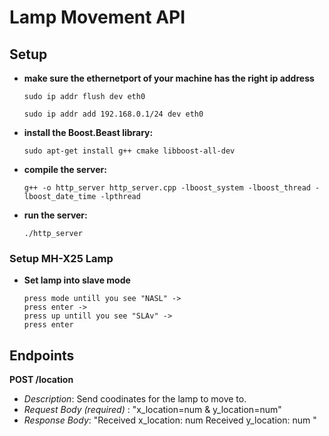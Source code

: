 # Lamp Movement API

## Setup
- **make sure the ethernetport of your machine has the right ip address**
   ```linux
   sudo ip addr flush dev eth0
   ```
   ```linux
   sudo ip addr add 192.168.0.1/24 dev eth0
   ```
- **install the Boost.Beast library:**
   ```linux
   sudo apt-get install g++ cmake libboost-all-dev
   ```
- **compile the server:**
   ```linux
   g++ -o http_server http_server.cpp -lboost_system -lboost_thread -lboost_date_time -lpthread
   ```
- **run the server:**
   ```linux
   ./http_server
   ```
### Setup MH-X25 Lamp
- **Set lamp into slave mode**
  ```
  press mode untill you see "NASL" ->
  press enter ->
  press up untill you see "SLAv" ->
  press enter
  ```

## Endpoints
**POST /location**
- *Description*: Send coodinates for the lamp to move to.
- *Request Body (required)* : "x_location=num & y_location=num"
- *Response Body*: "Received x_location: num
                    Received y_location: num "
